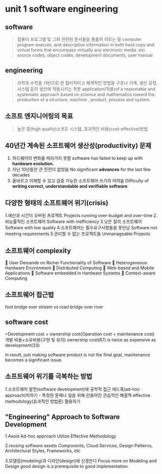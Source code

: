 unit 1 software engineering
===========================

software
--------
> 컴퓨터 프로그램 및 그와 관련된 문서들을 통틀어 이르는 말
> computer program execute, and descriptive information in both hard copy and virtual forms that encompass virtually any electronic media.
ex) <virtual forms> source codes, object codes, <hard copy> development documents, user manual

engineering
-----------
> 과학과 수학을 기반으로 한 합리적이고 체계적인 방법을 구조나 기계, 생산 공정, 시스템 등의 생산에 적용시키는 학문
> application(적용)of a reasonable and systematic approach based on science and mathematics toward the production of a structure, machine , product, process and system.

소프트 엔지니어링의 목표
-----------------------
> 높은 질(high quality)소프트 시스템, 효과적인 비용(cost-effective)방법

40년간 계속된 소프트웨어 생산성(productivity) 문제
----------------------------------------------------
1. 하드웨어의 변화를 따라가지 못함
   software has failed to keep up with **hardware evolution.**
2. 지난 10년동안 큰 진전이 없었음
   No significant **advances** for the last few decades
3. 올바르고 이해할 수 있고 검증 가능한 소프트웨어 쓰기의 어려움
   Difficulty of **writing correct, understandable and verifiable software**

다양한 형태의 소프트웨어 위기(crisis)
-----------------------------------
1.예산과 시간이 오버된 프로젝트
  Projects running over-budget and over-time
2.비능률적인 소프트웨어
  Software with inefficiency
3.낮은 질의 소프트웨어
  Software with low quality
4.소프트웨어는 필수요구사항들을 못만남
  Software not meeting requirements
5.관리할 수 없는 프로젝트들
  Unmanageable Projects

소프트웨어 complexity
--------------------
 User Demands on Richer Functionality of Software 
 Heterogeneous Hardware Environment 
 Distributed Computing 
 Web-based and Mobile Applications 
 Software embedded in Hardware Systems 
 Context-aware Computing

소프트웨어 접근법
---------------
foot bridge over stream vs road bridge over river

software cost
-------------
=Development cost + ownership cost(Operation cost + maintenance cost)
개발 비용+소유비용(구현 및 유지)
ownership cost(67) is twice as expensive as development(33)

in result, just making software product is not the final goal, maintenance becomes a significant issue.

소프트웨어 위기를 극복하는 방법
-----------------------------
1.소프트웨어 발전(software development)에 공학적 접근
애드혹(ad-hoc approach)피하기 - 특정한 문제나 일을 위해 만들어진 관습적인 해결책
effective methodology(효과적인 방법론) 활용하기

"Engineering" Approach to Software Development
----------------------------------------------
1.Avoid Ad-hoc approach
Utilize Effective Methodology

2.reusing software assets
Components, Cloud Services, Design Patterns, Architectural Styles, Frameworks, etc

3.모델링(modeling)과 디자인(design)에 신경쓴다
Focus more on Modeling and Design
good design is a prerequisite to good implementation.
